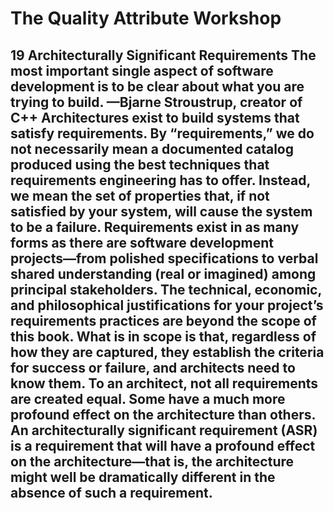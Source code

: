 # The Quality Attribute Workshop

## 19 Architecturally Significant Requirements The most important single aspect of software development is to be clear about what you are trying to build. —Bjarne Stroustrup, creator of C++ Architectures exist to build systems that satisfy requirements. By “requirements,” we do not necessarily mean a documented catalog produced using the best techniques that requirements engineering has to offer. Instead, we mean the set of properties that, if not satisfied by your system, will cause the system to be a failure. Requirements exist in as many forms as there are software development projects—from polished specifications to verbal shared understanding (real or imagined) among principal stakeholders. The technical, economic, and philosophical justifications for your project’s requirements practices are beyond the scope of this book. What is in scope is that, regardless of how they are captured, they establish the criteria for success or failure, and architects need to know them. To an architect, not all requirements are created equal. Some have a much more profound effect on the architecture than others. An architecturally significant requirement (ASR) is a requirement that will have a profound effect on the architecture—that is, the architecture might well be dramatically different in the absence of such a requirement.
